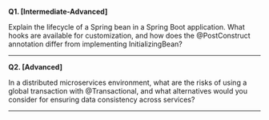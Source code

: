 **Q1. [Intermediate-Advanced]**

Explain the lifecycle of a Spring bean in a Spring Boot application. What hooks are available for customization, and how does the @PostConstruct annotation differ from implementing InitializingBean?

---

**Q2. [Advanced]**

In a distributed microservices environment, what are the risks of using a global transaction with @Transactional, and what alternatives would you consider for ensuring data consistency across services?

---